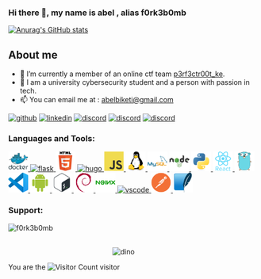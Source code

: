 ### Hi there 👋, my name is abel , alias f0rk3b0mb

[![Anurag's GitHub stats](https://github-readme-stats.vercel.app/api?username=f0rk3b0mb&show_icons=true&theme=radical)](https://github.com/anuraghazra/github-readme-stats)

## About me

- 🔭 I’m currently a member of an online ctf team [p3rf3ctr00t_ke](https://x.com/p3rf3crr00t).
- 🌱 I am a university cybersecurity student and a person with passion in  tech. 
- 📫 You can email me at : abelbiketi@gmail.com 


[<img src='https://cdn.jsdelivr.net/npm/simple-icons@3.0.1/icons/github.svg' alt='github' height='40'>](https://github.com/f0rk3b0mb)  [<img src='https://cdn.jsdelivr.net/npm/simple-icons@3.0.1/icons/linkedin.svg' alt='linkedin' height='40'>](https://ke.linkedin.com/in/abel-biketi-261212257)  [<img src='https://cdn.jsdelivr.net/npm/simple-icons@3.0.1/icons/discord.svg' alt='discord' height='40'>](https://discordapp.com/users/888054460956422195) [<img src='https://cdn.jsdelivr.net/npm/simple-icons@3.0.1/icons/rss.svg' alt='discord' height='40'>](https://f0rk3b0mb.github.io) [<img src='https://cdn.jsdelivr.net/npm/simple-icons@3.0.1/icons/twitter.svg' alt='discord' height='40'>](https://twitter.com/f0rk3b0mb)


<h3 align="left">Languages and Tools:</h3>
<p align="left"> <a href="https://www.docker.com/" target="_blank" rel="noreferrer"> <img src="https://raw.githubusercontent.com/devicons/devicon/master/icons/docker/docker-original-wordmark.svg" alt="docker" width="40" height="40"/> </a> <a href="https://flask.palletsprojects.com/" target="_blank" rel="noreferrer"> <img src="https://www.vectorlogo.zone/logos/pocoo_flask/pocoo_flask-icon.svg" alt="flask" width="40" height="40"/> </a> <a href="https://www.w3.org/html/" target="_blank" rel="noreferrer"> <img src="https://raw.githubusercontent.com/devicons/devicon/master/icons/html5/html5-original-wordmark.svg" alt="html5" width="40" height="40"/> </a> <a href="https://gohugo.io/" target="_blank" rel="noreferrer"> <img src="https://api.iconify.design/logos-hugo.svg" alt="hugo" width="40" height="40"/> </a> <a href="https://developer.mozilla.org/en-US/docs/Web/JavaScript" target="_blank" rel="noreferrer"> <img src="https://raw.githubusercontent.com/devicons/devicon/master/icons/javascript/javascript-original.svg" alt="javascript" width="40" height="40"/> </a> <a href="https://www.linux.org/" target="_blank" rel="noreferrer"> <img src="https://raw.githubusercontent.com/devicons/devicon/master/icons/linux/linux-original.svg" alt="linux" width="40" height="40"/> </a> <a href="https://www.mysql.com/" target="_blank" rel="noreferrer"> <img src="https://raw.githubusercontent.com/devicons/devicon/master/icons/mysql/mysql-original-wordmark.svg" alt="mysql" width="40" height="40"/> </a> <a href="https://nodejs.org" target="_blank" rel="noreferrer"> <img src="https://raw.githubusercontent.com/devicons/devicon/master/icons/nodejs/nodejs-original-wordmark.svg" alt="nodejs" width="40" height="40"/> </a> <a href="https://www.python.org" target="_blank" rel="noreferrer"> <img src="https://raw.githubusercontent.com/devicons/devicon/master/icons/python/python-original.svg" alt="python" width="40" height="40"/> </a> <a href="https://reactjs.org/" target="_blank" rel="noreferrer"> <img src="https://raw.githubusercontent.com/devicons/devicon/master/icons/react/react-original-wordmark.svg" alt="react" width="40" height="40"/> </a> <a href="https://go.dev/" target="_blank" rel="noreferrer"> <img src="https://github.com/devicons/devicon/blob/master/icons/go/go-original.svg" alt="golang" width="40" height="40"/> </a> <a href="https://go.dev/" target="_blank" rel="noreferrer"> <img src="https://raw.githubusercontent.com/devicons/devicon/master/icons/vscode/vscode-original.svg" alt="vscode" width="40" height="40"/> </a> <a href="https://go.dev/" target="_blank" rel="noreferrer"> <img src="https://raw.githubusercontent.com/devicons/devicon/master/icons/android/android-original.svg" alt="vscode" width="40" height="40"/> </a> <a href="https://go.dev/" target="_blank" rel="noreferrer"> <img src="https://raw.githubusercontent.com/devicons/devicon/master/icons/bash/bash-original.svg" alt="vscode" width="40" height="40"/> </a> <a href="https://go.dev/" target="_blank" rel="noreferrer"> <img src="https://raw.githubusercontent.com/devicons/devicon/master/icons/debian/debian-original.svg" alt="vscode" width="40" height="40"/> </a> <a href="https://go.dev/" target="_blank" rel="noreferrer"> <img src="https://raw.githubusercontent.com/devicons/devicon/master/icons/nginx/nginx-original.svg" alt="vscode" width="40" height="40"/> </a>  <a href="https://go.dev/" target="_blank" rel="noreferrer"> <img src="https://raw.githubusercontent.com/devicons/devicon/master/icons/splunk/splunk-original.svg" alt="vscode" width="40" height="40"/> </a>  <a href="https://go.dev/" target="_blank" rel="noreferrer"> <img src="https://github.com/devicons/devicon/blob/master/icons/postman/postman-original.svg" alt="vscode" width="40" height="40"/> </a> <a href="https://go.dev/" target="_blank" rel="noreferrer"> <img src="https://github.com/devicons/devicon/blob/master/icons/sqlite/sqlite-original.svg" alt="vscode" width="40" height="40"/> </a> </p>

<h3 align="left">Support:</h3>
<p><a href="https://www.buymeacoffee.com/f0rk3b0mb"> <img align="left" src="https://cdn.buymeacoffee.com/buttons/v2/default-yellow.png" height="50" width="210" alt="f0rk3b0mb" /></a></p>

<br><br>

![dino](https://github.com/saadeghi/saadeghi/blob/master/dino.gif)

You are the ![Visitor Count](https://profile-counter.glitch.me/f0rk3b0mb/count.svg)  visitor
 
